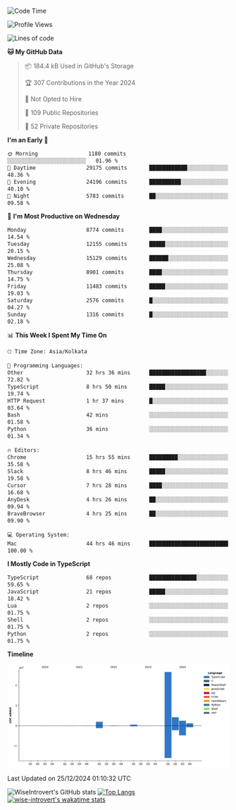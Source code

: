 <!--START_SECTION:waka-->
![Code Time](http://img.shields.io/badge/Code%20Time-2%2C017%20hrs%2054%20mins-blue)

![Profile Views](http://img.shields.io/badge/Profile%20Views-0-blue)

![Lines of code](https://img.shields.io/badge/From%20Hello%20World%20I%27ve%20Written-37.3%20million%20lines%20of%20code-blue)

**🐱 My GitHub Data** 

> 📦 184.4 kB Used in GitHub's Storage 
 > 
> 🏆 307 Contributions in the Year 2024
 > 
> 🚫 Not Opted to Hire
 > 
> 📜 109 Public Repositories 
 > 
> 🔑 52 Private Repositories 
 > 
**I'm an Early 🐤** 

```text
🌞 Morning                1180 commits        ░░░░░░░░░░░░░░░░░░░░░░░░░   01.96 % 
🌆 Daytime                29175 commits       ████████████░░░░░░░░░░░░░   48.36 % 
🌃 Evening                24196 commits       ██████████░░░░░░░░░░░░░░░   40.10 % 
🌙 Night                  5783 commits        ██░░░░░░░░░░░░░░░░░░░░░░░   09.58 % 
```
📅 **I'm Most Productive on Wednesday** 

```text
Monday                   8774 commits        ████░░░░░░░░░░░░░░░░░░░░░   14.54 % 
Tuesday                  12155 commits       █████░░░░░░░░░░░░░░░░░░░░   20.15 % 
Wednesday                15129 commits       ██████░░░░░░░░░░░░░░░░░░░   25.08 % 
Thursday                 8901 commits        ████░░░░░░░░░░░░░░░░░░░░░   14.75 % 
Friday                   11483 commits       █████░░░░░░░░░░░░░░░░░░░░   19.03 % 
Saturday                 2576 commits        █░░░░░░░░░░░░░░░░░░░░░░░░   04.27 % 
Sunday                   1316 commits        █░░░░░░░░░░░░░░░░░░░░░░░░   02.18 % 
```


📊 **This Week I Spent My Time On** 

```text
🕑︎ Time Zone: Asia/Kolkata

💬 Programming Languages: 
Other                    32 hrs 36 mins      ██████████████████░░░░░░░   72.82 % 
TypeScript               8 hrs 50 mins       █████░░░░░░░░░░░░░░░░░░░░   19.74 % 
HTTP Request             1 hr 37 mins        █░░░░░░░░░░░░░░░░░░░░░░░░   03.64 % 
Bash                     42 mins             ░░░░░░░░░░░░░░░░░░░░░░░░░   01.58 % 
Python                   36 mins             ░░░░░░░░░░░░░░░░░░░░░░░░░   01.34 % 

🔥 Editors: 
Chrome                   15 hrs 55 mins      █████████░░░░░░░░░░░░░░░░   35.58 % 
Slack                    8 hrs 46 mins       █████░░░░░░░░░░░░░░░░░░░░   19.58 % 
Cursor                   7 hrs 28 mins       ████░░░░░░░░░░░░░░░░░░░░░   16.68 % 
AnyDesk                  4 hrs 26 mins       ██░░░░░░░░░░░░░░░░░░░░░░░   09.94 % 
BraveBrowser             4 hrs 25 mins       ██░░░░░░░░░░░░░░░░░░░░░░░   09.90 % 

💻 Operating System: 
Mac                      44 hrs 46 mins      █████████████████████████   100.00 % 
```

**I Mostly Code in TypeScript** 

```text
TypeScript               68 repos            ███████████████░░░░░░░░░░   59.65 % 
JavaScript               21 repos            █████░░░░░░░░░░░░░░░░░░░░   18.42 % 
Lua                      2 repos             ░░░░░░░░░░░░░░░░░░░░░░░░░   01.75 % 
Shell                    2 repos             ░░░░░░░░░░░░░░░░░░░░░░░░░   01.75 % 
Python                   2 repos             ░░░░░░░░░░░░░░░░░░░░░░░░░   01.75 % 
```



**Timeline**

![Lines of Code chart](https://raw.githubusercontent.com/wise-introvert/wise-introvert/master/assets/bar_graph.png)


 Last Updated on 25/12/2024 01:10:32 UTC
<!--END_SECTION:waka-->

![WiseIntrovert's GitHub stats](https://github-readme-stats.vercel.app/api?username=wise-introvert&count_private=true&show_icons=true)
[![Top Langs](https://github-readme-stats.vercel.app/api/top-langs/?username=wise-introvert&langs_count=10)](https://github.com/anuraghazra/github-readme-stats)
[![wise-introvert's wakatime stats](https://github-readme-stats.vercel.app/api/wakatime?username=wiseintrovert)](https://github.com/anuraghazra/github-readme-stats)

